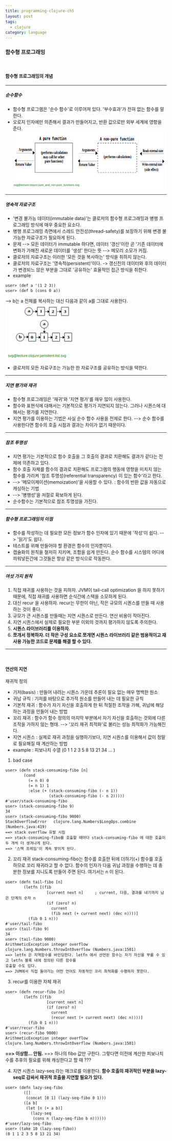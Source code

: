 ```yaml
---
title: programming-clojure-ch5
layout: post
tags:
  - clojure
category: language
---
```

### 함수형 프로그래밍

<br>

#### 함수형 프로그래밍의 개념

---

##### 순수함수
* 함수형  프로그램은 '순수 함수'로 이루어져 있다. '부수효과'가 전혀 없는 함수를 말한다.
* 오로지 인자에만 의존해서 결과가 만들어지고, 반환 값으로만 외부 세계에 영향을 준다.
![](/assets/ext_images/clojure/clojure_ch5_pure_function.png)

---

##### 영속적 자료구조
* '변경 불가능 데이터(immutable data)'는 클로저의 함수형 프로그래밍과 병행 프로그래밍 방식에 매우 중요한 요소다.
* 병행 프로그래밍 측면에서 스레드 안전성(thread-safety)를 보장하기 위해 변경  불가능한 자료구조가 필요하게 된다.
* 문제 --> 모든 데이터가 immutable 하다면, 데이터 '갱신'이란 곧 '기존 데이터에 변화가 가해진 새로운 데이터를 '생성'
한다는 뜻 --> 메모리 소모가 커짐.
* 클로저의 자료구조는 이러한  '모든 것을 복사하는' 방식을 취하지 않는다.
* 클로저의 자료구조는 '영속적(persistent)'이다.  -> 갱신전의 데이터와 후의 데이터가 변경되느 않은 부분을 그대로 
'공유하는' 효율적인 접근 방식을 취한다.
* example
```
user> (def a '(1 2 3))
user> (def b (cons 0 a))
```
--> b는 a 전체를 복사하는 대신 다음과 같이 a를 그대로 사용한다.
![](/assets/ext_images/clojure/clojure_ch5_persistent.png)

* 클로저의 모든 자료구조는 가능한 한 자료구조를 공유하는 방식을 택한다.

---

##### 지연 평가와 재귀
* 함수형 프로그래밍은 '재귀'와 '지연 평가'를 매우 많이 사용한다.
* 함수와 표현식에 대해서는 기본적으로 평가가 지연되지 않는다. 그러나 시퀀스에 대해서는 평가를 지연한다.
* 지연 평가를 이용하는 기법은 사실 순수 함수 사용을 전제로 한다. --> 순수 함수를 사용한다면 함수의 호출 시점과
결과는 차이가 없기 때문이다.

---

##### 참조 투명성
* 지연 평가는 기본적으로 함수 호출을 그 호출의 결과로 치환해도 결과가 같다는 전제에 의존하고 있다.
* 함수 호출 자체를 함수의 결과로 치환해도 프로그램의 행동에 영향을 미치지 않는 함수를 가리켜
'참조 투명성(referential transparency) 이 있는 함수'라고 한다.
* -->  '메모이제이션(memoization)'을 사용할 수 있다. : 함수의 반환 값을 자동으로 캐싱하는 기법
* --> '병행성'을 저절로 확보하게 된다. 
* 순수함수는 기본적으로 참조 투명성을 가진다.

---

##### 함수형 프로그래밍의 이점
* 함수를 작성하는 데 필요한 모든 정보가 함수 인자에 있기 때문에 '작성'이 쉽다. --> '읽기'도 쉽다.
* 테스트를 위해 만들어야 할 환경은 함수의 인자뿐이다.
* 캡슐화의 원칙을 철저히 지키며, 조합을 쉽게 만든다. 순수 함수를 시스템의 어디에 끼워넣든간에
그것들은 항상 같은 방식으로 작동한다.

---

##### 여섯 가지 원칙
1. 직접 재귀를 사용하는 것을 피하자. JVM이 tail-call optimization 을 하지 못하기 때문에, 직접 재귀를 사용하면
순식간에 스택을 소모하게 된다.
2. 대신 recur 을 사용하자. recur는 무한이 아닌, 작은 규모의 시퀀스를 만들 때 사용하는 것이 좋다.
3. 규모가 큰  시퀀스를 만들때는 지연 시퀀스로 만든다. 연산 비용이 작아진다.
4. 지연 시퀀스에서 실제로 필요한 부분 이외의 것까지 평가하지 않도록 주의한다.
5. <b>시퀀스 라이브러리를 이용하자.</b>
6. <b>쪼개서 정복하자. 더 작은 구성 요소로 쪼개면 시퀀스 라이브러리 같은 범용적이고 재사용 가능한 코드로 문제를
해결 할 수 있다.</b>

---

<br>

#### 연산의 지연
재귀적 정의
* 기저(basis) : 만들어 내려는 시퀀스 가운데 추론이 필요 없는 매우 명백한 원소
* 귀납 규칙 : 기저를 바탕으로 추가적 원소를 만들어 내는 데 필요한 규칙
* 기본적 재귀 : 함수가 자기 자신을 호출하게 한 뒤 적절한 조작을 가해, 귀납에 해당하는 과정을 만들어 내는 방법
* 꼬리 재귀 : 함수가 함수 정의의 마지막 부분에서 자기 자신을 호출하는 것외에 다른 조작을 가하지 않는 형태. --> '꼬리
재귀 최적화'로 불리는 성능 최적화가 가능해진다.
* 지연 시퀀스 : 실제로 재귀 과정을 실행하기보다, 지연 시퀀스를 이용해서 값이 정말로 필요해질 때 계산하는 방법
* example : 피보나치 수열 (0 1 1 2 3 5 8 13 21 34 ... )

1. bad case
```
user> (defn stack-consuming-fibo [n]
        (cond
          (= n 0) 0
          (= n 1) 1
          :else (+ (stack-consuming-fibo (- n 1))
                   (stack-consuming-fibo (- n 2)))))
#'user/stack-consuming-fibo
user> (stack-consuming-fibo 9)
34
user> (stack-consuming-fibo 9000)
StackOverflowError   clojure.lang.Numbers$LongOps.combine (Numbers.java:419)
==> stack overflow 유발 시킴
==> stack-consuming-fibo를 호출할 때마다 stack-consuming-fibo 에 대한 호출이 두 개씩 더 생겨나게 된다.
==> '스택 프레임'이 계속 쌓이게 된다.
```

2. 꼬리 재귀
stack-consuming-fibo는 함수를 호출한 뒤에 더하기(+) 함수를 호출하므로 꼬리 재귀라고 할 수 없다.
함수의 인자가 다음 귀납 과정을 수행하는 데 충분한 정보를 지니도록 만들어 주면 된다. 여기서는 n 이 된다.
```
user> (defn tail-fibo [n]
        (letfn [(fib
                  [current next n]     ; current, 다음, 결과를 내기까지 남은 단계의 숫자 n
                  (if (zero? n)
                    current
                    (fib next (+ current next) (dec n))))]
          (fib 0 1 n)))
#'user/tail-fibo
user> (tail-fibo 9)
34
user> (tail-fibo 9000)
ArithmeticException integer overflow  clojure.lang.Numbers.throwIntOverflow (Numbers.java:1501)
==> letfn 은 지역함수를 바인딩한다. letfn 에서 선언된 함수는 자기 자신을 부를 수 있고 letfn 블록 내에 정의된 다른 함수를
호출할 수도 있다.
==> JVM에서 직접 돌아가는 어떤 언어도 자동적인 꼬리 최적화를 수행하지 못한다.
```

3. recur를 이용한 자체 재귀
```
user> (defn recur-fibo [n]
        (letfn [(fib
                  [current next n]
                  (if (zero? n)
                    current
                    (recur next (+ current next) (dec n))))]
          (fib 0 1 n)))
#'user/recur-fibo
user> (recur-fibo 9000)
ArithmeticException integer overflow  clojure.lang.Numbers.throwIntOverflow (Numbers.java:1501)
```
<b>==> 이상함... 안됨.</b>
==> 하나의 fibo 값만 구한다. 그렇다면 이전에 계산한 피보나치 수를 추후의 필요를 위해 캐싱한다고 할 때 ???

4. 지연 시퀀스
lazy-seq 라는 매크로를 이용한다.
<b>함수 호출의 재귀적인 부분을 lazy-seq로 감싸서 재귀적 호출을 지연할 필요가 있다.</b>
```
user> (defn lazy-seq-fibo
        ([]
         (concat [0 1] (lazy-seq-fibo 0 1)))
        ([a b]
         (let [n (+ a b)]
           (lazy-seq
            (cons n (lazy-seq-fibo b n))))))
#'user/lazy-seq-fibo
user> (take 10 (lazy-seq-fibo))
(0 1 1 2 3 5 8 13 21 34)
```